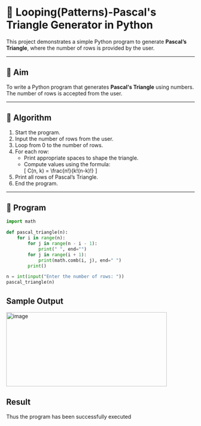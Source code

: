 # 🔺 Looping(Patterns)-Pascal's Triangle Generator in Python

This project demonstrates a simple Python program to generate **Pascal’s Triangle**, where the number of rows is provided by the user.

---

## 🎯 Aim

To write a Python program that generates **Pascal's Triangle** using numbers. The number of rows is accepted from the user.

---

## 🧠 Algorithm

1. Start the program.
2. Input the number of rows from the user.
3. Loop from 0 to the number of rows.
4. For each row:
   - Print appropriate spaces to shape the triangle.
   - Compute values using the formula:  
     \[
     C(n, k) = \frac{n!}{k!(n-k)!}
     \]
5. Print all rows of Pascal’s Triangle.
6. End the program.

---

## 🧪 Program
```python
import math

def pascal_triangle(n):
    for i in range(n):
        for j in range(n - i - 1): 
            print(" ", end="")
        for j in range(i + 1):  
            print(math.comb(i, j), end=" ")
        print()

n = int(input("Enter the number of rows: "))
pascal_triangle(n)
```

## Sample Output
<img width="429" height="198" alt="image" src="https://github.com/user-attachments/assets/5f495ff2-83d6-4a22-9f53-440c4ab87cc7" />

## Result
Thus the program has been successfully executed

